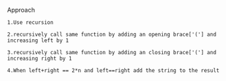 Approach

    1.Use recursion

    2.recursively call same function by adding an opening brace['('] and increasing left by 1

    3.recursively call same function by adding an closing brace['('] and increasing right by 1

    4.When left+right == 2*n and left==right add the string to the result